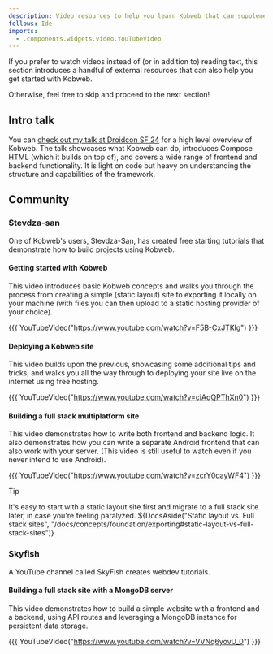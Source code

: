 ```yaml
---
description: Video resources to help you learn Kobweb that can supplement this guide (especially for visual learners).
follows: Ide
imports:
  - .components.widgets.video.YouTubeVideo
---
```


If you prefer to watch videos instead of (or in addition to) reading text, this section introduces a handful of
external resources that can also help you get started with Kobweb.

Otherwise, feel free to skip and proceed to the next section!

## Intro talk

You
can [check out my talk at Droidcon SF 24](https://www.droidcon.com/2024/07/17/kobwebcreating-websites-in-kotlin-leveraging-compose-html/)
for a high level overview of Kobweb. The talk showcases what Kobweb can do, introduces Compose HTML (which it builds
on top of), and covers a wide range of frontend and backend functionality. It is light on code but heavy on
understanding the structure and capabilities of the framework.

## Community

### Stevdza-san

One of Kobweb's users, Stevdza-San, has created free starting tutorials that demonstrate how to build projects using
Kobweb.

#### Getting started with Kobweb

This video introduces basic Kobweb concepts and walks you through the process from creating a simple (static layout)
site to exporting it locally on your machine (with files you can then upload to a static hosting provider of your
choice).

{{{ YouTubeVideo("https://www.youtube.com/watch?v=F5B-CxJTKlg") }}}

#### Deploying a Kobweb site

This video builds upon the previous, showcasing some additional tips and tricks, and walks you all the way through to
deploying your site live on the internet using free hosting.

{{{ YouTubeVideo("https://www.youtube.com/watch?v=ciAqQPThXn0") }}}

#### Building a full stack multiplatform site

This video demonstrates how to write both frontend and backend logic. It also demonstrates how you can write a separate
Android frontend that can also work with your server. (This video is still useful to watch even if you never intend to
use Android).

{{{ YouTubeVideo("https://www.youtube.com/watch?v=zcrY0qayWF4") }}}

> [!TIP]
> It's easy to start with a static layout site first and migrate to a full stack site later, in case you're feeling
> paralyzed. ${DocsAside("Static layout vs. Full stack sites", "/docs/concepts/foundation/exporting#static-layout-vs-full-stack-sites")}

### Skyfish

A YouTube channel called SkyFish creates webdev tutorials.

#### Building a full stack site with a MongoDB server

This video demonstrates how to build a simple website with a frontend and a backend, using API routes and leveraging a
MongoDB instance for persistent data storage.

{{{ YouTubeVideo("https://www.youtube.com/watch?v=VVNq6yovU_0") }}}
